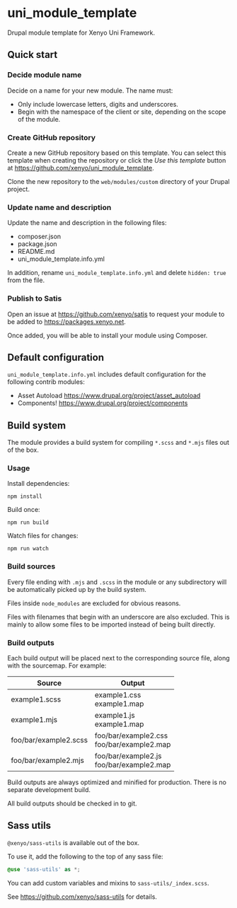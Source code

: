 # uni_module_template

Drupal module template for Xenyo Uni Framework.

## Quick start

### Decide module name

Decide on a name for your new module. The name must:

- Only include lowercase letters, digits and underscores.
- Begin with the namespace of the client or site, depending on the scope of the module.

### Create GitHub repository

Create a new GitHub repository based on this template. You can select this
template when creating the repository or click the *Use this template* button at
https://github.com/xenyo/uni_module_template.

Clone the new repository to the `web/modules/custom` directory of your Drupal project.

### Update name and description

Update the name and description in the following files:

- composer.json
- package.json
- README.md
- uni_module_template.info.yml

In addition, rename `uni_module_template.info.yml` and delete `hidden: true` from the file.

### Publish to Satis

Open an issue at https://github.com/xenyo/satis to request your module to be added to https://packages.xenyo.net.

Once added, you will be able to install your module using Composer.

## Default configuration

`uni_module_template.info.yml` includes default configuration for the following contrib modules:

- Asset Autoload https://www.drupal.org/project/asset_autoload
- Components! https://www.drupal.org/project/components

## Build system

The module provides a build system for compiling `*.scss` and `*.mjs`
files out of the box.

### Usage

Install dependencies:

```
npm install
```

Build once:

```
npm run build
```

Watch files for changes:

```
npm run watch
```

### Build sources

Every file ending with `.mjs` and `.scss` in the module or any subdirectory will be automatically picked up by the build system.

Files inside `node_modules` are excluded for obvious reasons.

Files with filenames that begin with an underscore are also excluded. This is mainly to allow some files to be imported instead of being built directly.

### Build outputs

Each build output will be placed next to the corresponding source file, along with the sourcemap. For example:

| Source | Output |
| --- | --- |
| example1.scss | example1.css<br>example1.map |
| example1.mjs | example1.js<br>example1.map |
| foo/bar/example2.scss | foo/bar/example2.css<br>foo/bar/example2.map |
| foo/bar/example2.mjs | foo/bar/example2.js<br>foo/bar/example2.map |

Build outputs are always optimized and minified for production. There
is no separate development build.

All build outputs should be checked in to git.

## Sass utils

`@xenyo/sass-utils` is available out of the box.

To use it, add the following to the top of any sass file:

```scss
@use 'sass-utils' as *;
```

You can add custom variables and mixins to `sass-utils/_index.scss`.

See https://github.com/xenyo/sass-utils for details.
